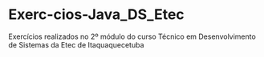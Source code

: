 # Exerc-cios-Java_DS_Etec
 Exercícios realizados no 2º módulo do curso Técnico em Desenvolvimento de Sistemas da Etec de Itaquaquecetuba
